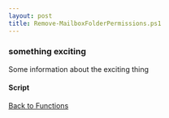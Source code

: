 ```yaml
---
layout: post
title: Remove-MailboxFolderPermissions.ps1
---
```


### something exciting

Some information about the exciting thing

#### Script

<script src="https://gist-it.appspot.com/github.com/BanterBoy/scripts-blog/blob/master/PowerShell/functions/exchange/Remove-MailboxFolderPermissions.ps1"></script>

<a href="/menu/_pages/functions.html">Back to Functions</a>
